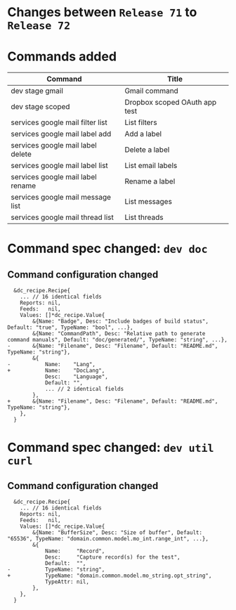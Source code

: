 # Changes between `Release 71` to `Release 72`

# Commands added


| Command                           | Title                         |
|-----------------------------------|-------------------------------|
| dev stage gmail                   | Gmail command                 |
| dev stage scoped                  | Dropbox scoped OAuth app test |
| services google mail filter list  | List filters                  |
| services google mail label add    | Add a label                   |
| services google mail label delete | Delete a label                |
| services google mail label list   | List email labels             |
| services google mail label rename | Rename a label                |
| services google mail message list | List messages                 |
| services google mail thread list  | List threads                  |



# Command spec changed: `dev doc`


## Command configuration changed


```
  &dc_recipe.Recipe{
  	... // 16 identical fields
  	Reports: nil,
  	Feeds:   nil,
  	Values: []*dc_recipe.Value{
  		&{Name: "Badge", Desc: "Include badges of build status", Default: "true", TypeName: "bool", ...},
  		&{Name: "CommandPath", Desc: "Relative path to generate command manuals", Default: "doc/generated/", TypeName: "string", ...},
- 		&{Name: "Filename", Desc: "Filename", Default: "README.md", TypeName: "string"},
  		&{
- 			Name:    "Lang",
+ 			Name:    "DocLang",
  			Desc:    "Language",
  			Default: "",
  			... // 2 identical fields
  		},
+ 		&{Name: "Filename", Desc: "Filename", Default: "README.md", TypeName: "string"},
  	},
  }
```
# Command spec changed: `dev util curl`


## Command configuration changed


```
  &dc_recipe.Recipe{
  	... // 16 identical fields
  	Reports: nil,
  	Feeds:   nil,
  	Values: []*dc_recipe.Value{
  		&{Name: "BufferSize", Desc: "Size of buffer", Default: "65536", TypeName: "domain.common.model.mo_int.range_int", ...},
  		&{
  			Name:     "Record",
  			Desc:     "Capture record(s) for the test",
  			Default:  "",
- 			TypeName: "string",
+ 			TypeName: "domain.common.model.mo_string.opt_string",
  			TypeAttr: nil,
  		},
  	},
  }
```
